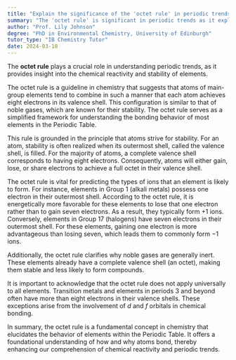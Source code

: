 ```yaml
---
title: "Explain the significance of the 'octet rule' in periodic trends"
summary: "The 'octet rule' is significant in periodic trends as it explains the chemical reactivity and stability of elements."
author: "Prof. Lily Johnson"
degree: "PhD in Environmental Chemistry, University of Edinburgh"
tutor_type: "IB Chemistry Tutor"
date: 2024-03-10
---
```


The **octet rule** plays a crucial role in understanding periodic trends, as it provides insight into the chemical reactivity and stability of elements.

The octet rule is a guideline in chemistry that suggests that atoms of main-group elements tend to combine in such a manner that each atom achieves eight electrons in its valence shell. This configuration is similar to that of noble gases, which are known for their stability. The octet rule serves as a simplified framework for understanding the bonding behavior of most elements in the Periodic Table.

This rule is grounded in the principle that atoms strive for stability. For an atom, stability is often realized when its outermost shell, called the valence shell, is filled. For the majority of atoms, a complete valence shell corresponds to having eight electrons. Consequently, atoms will either gain, lose, or share electrons to achieve a full octet in their valence shell.

The octet rule is vital for predicting the types of ions that an element is likely to form. For instance, elements in Group 1 (alkali metals) possess one electron in their outermost shell. According to the octet rule, it is energetically more favorable for these elements to lose that one electron rather than to gain seven electrons. As a result, they typically form $+1$ ions. Conversely, elements in Group 17 (halogens) have seven electrons in their outermost shell. For these elements, gaining one electron is more advantageous than losing seven, which leads them to commonly form $-1$ ions.

Additionally, the octet rule clarifies why noble gases are generally inert. These elements already have a complete valence shell (an octet), making them stable and less likely to form compounds.

It is important to acknowledge that the octet rule does not apply universally to all elements. Transition metals and elements in periods 3 and beyond often have more than eight electrons in their valence shells. These exceptions arise from the involvement of $d$ and $f$ orbitals in chemical bonding.

In summary, the octet rule is a fundamental concept in chemistry that elucidates the behavior of elements within the Periodic Table. It offers a foundational understanding of how and why atoms bond, thereby enhancing our comprehension of chemical reactivity and periodic trends.
    